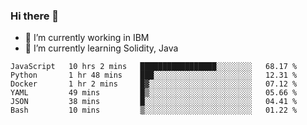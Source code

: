 ### Hi there 👋

<!--
**mathcodeman/mathcodeman** is a ✨ _special_ ✨ repository because its `README.md` (this file) appears on your GitHub profile.

Here are some ideas to get you started:

- 🔭 I’m currently working on ...
- 🌱 I’m currently learning ...
- 👯 I’m looking to collaborate on ...
- 🤔 I’m looking for help with ...
- 💬 Ask me about ...
- 📫 How to reach me: ...
- 😄 Pronouns: ...
- ⚡ Fun fact: ...
-->

- 🔭 I’m currently working in IBM
- 🌱 I’m currently learning Solidity, Java

<!--START_SECTION:waka-->

```text
JavaScript   10 hrs 2 mins   █████████████████░░░░░░░░   68.17 %
Python       1 hr 48 mins    ███░░░░░░░░░░░░░░░░░░░░░░   12.31 %
Docker       1 hr 2 mins     █▓░░░░░░░░░░░░░░░░░░░░░░░   07.12 %
YAML         49 mins         █▒░░░░░░░░░░░░░░░░░░░░░░░   05.66 %
JSON         38 mins         █░░░░░░░░░░░░░░░░░░░░░░░░   04.41 %
Bash         10 mins         ▒░░░░░░░░░░░░░░░░░░░░░░░░   01.22 %
```

<!--END_SECTION:waka-->
